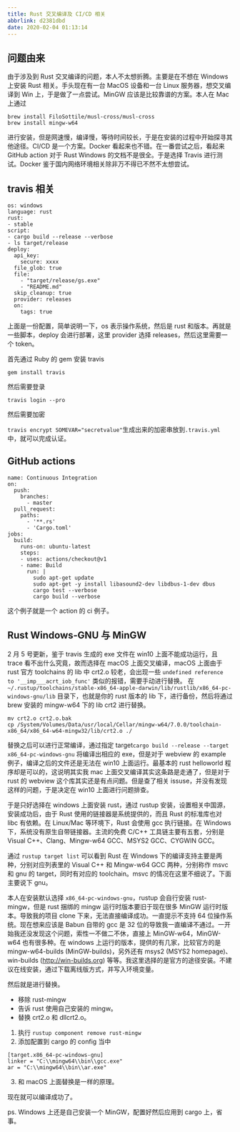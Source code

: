 ```yaml
---
title: Rust 交叉编译及 CI/CD 相关
abbrlink: d2381dbd
date: 2020-02-04 01:13:14
---
```


## 问题由来

由于涉及到 Rust 交叉编译的问题，本人不太想折腾。主要是在不想在 Windows 上安装 Rust 相关。手头现在有一台 MacOS 设备和一台 Linux 服务器，想交叉编译到 Win 上，于是做了一点尝试。MinGW 应该是比较靠谱的方案。本人在 Mac 上通过
```
brew install FiloSottile/musl-cross/musl-cross
brew install mingw-w64
```
进行安装，但是网速慢，编译慢，等待时间较长，于是在安装的过程中开始探寻其他途径。CI/CD 是一个方案。Docker 看起来也不错。在一番尝试之后，看起来 GitHub action 对于 Rust Windows 的文档不是很全。于是选择 Travis 进行测试。Docker 鉴于国内网络环境相关除非万不得已不然不太想尝试。

## travis 相关

```
os: windows
language: rust
rust:
- stable
script:
- cargo build --release --verbose
- ls target/release
deploy:
  api_key:
    secure: xxxx
  file_glob: true
  file:
    - "target/release/gs.exe"
    - "README.md"
  skip_cleanup: true
  provider: releases
  on:
    tags: true
```

上面是一份配置，简单说明一下，os 表示操作系统，然后是 rust 和版本。再就是一些脚本，deploy 会进行部署，这里 provider 选择 releases，然后这里需要一个 token。

首先通过 Ruby 的 gem 安装 travis

`gem install travis`

然后需要登录

`travis login --pro`

然后需要加密

`travis encrypt SOMEVAR="secretvalue"`生成出来的加密串放到`.travis.yml` 中，就可以完成认证。

## GitHub actions

```
name: Continuous Integration
on:
  push:
    branches:
      - master
  pull_request:
    paths:
      - '**.rs'
      - 'Cargo.toml'
jobs:
  build:
    runs-on: ubuntu-latest
    steps:
    - uses: actions/checkout@v1
    - name: Build
      run: |
        sudo apt-get update
        sudo apt-get -y install libasound2-dev libdbus-1-dev dbus
        cargo test --verbose
        cargo build --verbose
```

这个例子就是一个 action 的 ci 例子。

## Rust Windows-GNU 与 MinGW

2 月 5 号更新，鉴于 travis 生成的 exe 文件在 win10 上面不能成功运行，且 trace 看不出什么究竟，故而选择在 macOS 上面交叉编译，macOS 上面由于 rust 官方 toolchains 的 lib 中 crt2.o 较老，会出现一些 `undefined reference to '__imp___acrt_iob_func'` 类似的报错，需要手动进行替换。
在 `~/.rustup/toolchains/stable-x86_64-apple-darwin/lib/rustlib/x86_64-pc-windows-gnu/lib` 目录下，也就是你的 rust 版本的 lib 下，进行备份，然后将通过 brew 安装的 mingw-w64 下的 lib crt2 进行替换。

```
mv crt2.o crt2.o.bak
cp /System/Volumes/Data/usr/local/Cellar/mingw-w64/7.0.0/toolchain-x86_64/x86_64-w64-mingw32/lib/crt2.o ./
```

替换之后可以进行正常编译，通过指定 target`cargo build --release --target x86_64-pc-windows-gnu` 将编译出相应的 exe，但是对于 webview 的 example 例子，编译之后的文件还是无法在 win10 上面运行。最基本的 rust helloworld 程序却是可以的，这说明其实我 mac 上面交叉编译其实这条路是走通了，但是对于 rust 的 webview 这个库其实还是有点问题。但是查了相关 issuse，并没有发现这样的问题，于是决定在 win10 上面进行问题排查。

于是只好选择在 windows 上面安装 rust，通过 rustup 安装，设置相关中国源，安装成功后，由于 Rust 使用的链接器是系统提供的，而且 Rust 的标准库也对 libc 有依赖。在 Linux/Mac 等环境下，Rust 会使用 gcc 执行链接。在 Windows 下，系统没有原生自带链接器。主流的免费 C/C++ 工具链主要有五套，分别是 Visual C++、Clang、Mingw-w64 GCC、MSYS2 GCC、CYGWIN GCC。

通过 `rustup target list` 可以看到 Rust 在 Windows 下的编译支持主要是两种，分别对应列表里的 Visual C++ 和 Mingw-w64 GCC 两种，分别称作 msvc 和 gnu 的 target，同时有对应的 toolchain。msvc 的情况在这里不细说了。下面主要说下 gnu。

本人在安装默认选择 `x86_64-pc-windows-gnu`，rustup 会自行安装 rust-mingw，但是 rust 捆绑的 mingw 运行时版本要旧于现在很多 MinGW 运行时版本。导致我的项目 clone 下来，无法直接编译成功。一直提示不支持 64 位操作系统。现在想来应该是 Babun 自带的 gcc 是 32 位的导致我一直编译不通过。一开始我还没发现这个问题，索性一不做二不休，直接上 MinGW-w64，MinGW-w64 也有很多种。在 windows 上运行的版本，提供的有几家，比较官方的是 mingw-w64-builds (MinGW-builds)，另外还有 msys2 (MSYS2 homepage)、win-builds (http://win-builds.org) 等等。我这里选择的是官方的途径安装。不建议在线安装，通过下载离线版方式，并写入环境变量。

然后就是进行替换。
- 移除 rust-mingw
- 告诉 rust 使用自己安装的 mingw。
- 替换 crt2.o 和 dllcrt2.o。


1. 执行 `rustup component remove rust-mingw`
2. 添加配置到 cargo 的 config 当中
```
[target.x86_64-pc-windows-gnu]
linker = "C:\\mingw64\\bin\\gcc.exe"
ar = "C:\\mingw64\\bin\\ar.exe"
```
3. 和 macOS 上面替换是一样的原理。

现在就可以编译成功了。

ps. Windows 上还是自己安装一个 MinGW，配置好然后应用到 cargo 上，省事。

